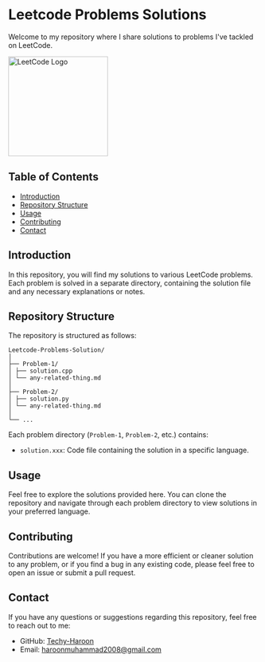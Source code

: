 # Leetcode Problems Solutions

Welcome to my repository where I share solutions to problems I've tackled on LeetCode.

<img src="https://upload.wikimedia.org/wikipedia/commons/1/19/LeetCode_logo_black.png" alt="LeetCode Logo" width="200" height="200">

## Table of Contents

- [Introduction](#introduction)
- [Repository Structure](#repository-structure)
- [Usage](#usage)
- [Contributing](#contributing)
- [Contact](#contact)

## Introduction

In this repository, you will find my solutions to various LeetCode problems. Each problem is solved in a separate directory, containing the solution file and any necessary explanations or notes.

## Repository Structure

The repository is structured as follows:

```
Leetcode-Problems-Solution/
│
├── Problem-1/
│ ├── solution.cpp
│ └── any-related-thing.md
│
├── Problem-2/
│ ├── solution.py
│ └── any-related-thing.md
│
└── ...
```

Each problem directory (`Problem-1`, `Problem-2`, etc.) contains:

- `solution.xxx`: Code file containing the solution in a specific language.

## Usage

Feel free to explore the solutions provided here. You can clone the repository and navigate through each problem directory to view solutions in your preferred language.

## Contributing

Contributions are welcome! If you have a more efficient or cleaner solution to any problem, or if you find a bug in any existing code, please feel free to open an issue or submit a pull request.

## Contact

If you have any questions or suggestions regarding this repository, feel free to reach out to me:

- GitHub: [Techy-Haroon](https://github.com/Techy-Haroon)
- Email: haroonmuhammad2008@gmail.com
